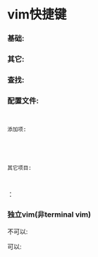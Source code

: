 
# vim快捷键

### 基础:



### 其它:






### 查找:

	







### 配置文件:

```


添加项:





其它项目:


```
```

```

：

### 独立vim(非terminal vim)

不可以:


可以:


